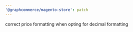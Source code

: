 ```yaml
---
'@graphcommerce/magento-store': patch
---
```


correct price formatting when opting for decimal formatting
